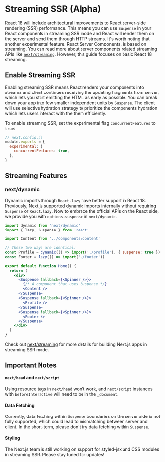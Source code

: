 # Streaming SSR (Alpha)

React 18 will include architectural improvements to React server-side rendering (SSR) performance. This means you can use `Suspense` in your React components in streaming SSR mode and React will render them on the server and send them through HTTP streams.
It's worth noting that another experimental feature, React Server Components, is based on streaming. You can read more about server components related streaming APIs like [`next/streaming`](docs/api-reference/next/streaming.md). However, this guide focuses on basic React 18 streaming.

## Enable Streaming SSR

Enabling streaming SSR means React renders your components into streams and client continues receiving the updating fragments from server, which lets you start emitting the HTML as early as possible. You can break down your app into few smaller independent units by `Suspense`. The client will use selective hydration strategy to prioritize the components hydration which lets users interact with the them efficiently.

To enable streaming SSR, set the experimental flag `concurrentFeatures` to `true`:

```jsx
// next.config.js
module.exports = {
  experimental: {
    concurrentFeatures: true,
  },
}
```

## Streaming Features

### next/dynamic

Dynamic imports through `React.lazy` have better support in React 18. Previously, Next.js supported dynamic imports internally without requiring `Suspense` or `React.lazy`. Now to embrace the official APIs on the React side, we provide you with `options.suspense` in `next/dynamic`.

```jsx
import dynamic from 'next/dynamic'
import { lazy, Suspense } from 'react'

import Content from '../components/content'

// These two ways are identical:
const Profile = dynamic(() => import('./profile'), { suspense: true })
const Footer = lazy(() => import('./footer'))

export default function Home() {
  return (
    <div>
      <Suspense fallback={<Spinner />}>
        {/* A component that uses Suspense */}
        <Content />
      </Suspense>
      <Suspense fallback={<Spinner />}>
        <Profile />
      </Suspense>
      <Suspense fallback={<Spinner />}>
        <Footer />
      </Suspense>
    </div>
  )
}
```

Check out [next/streaming](/docs/api-reference/next/streaming.md) for more details for building Next.js apps in streaming SSR mode.

## Important Notes

#### `next/head` and `next/script`

Using resource tags in `next/head` won't work, and `next/script` instances with `beforeInteractive` will need to be in the `_document`.

#### Data Fetching

Currently, data fetching within `Suspense` boundaries on the server side is not fully supported, which could lead to mismatching between server and client. In the short-term, please don't try data fetching within `Suspense`.

#### Styling

The Next.js team is still working on support for styled-jsx and CSS modules in streaming SSR. Please stay tuned for updates!

